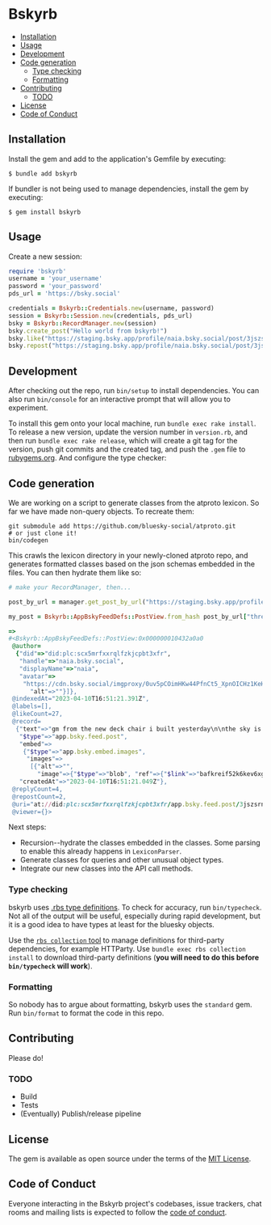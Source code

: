 # Bskyrb

- [Installation](#installation)
- [Usage](#usage)
- [Development](#development)
- [Code generation](#code-generation)
  - [Type checking](#type-checking)
  - [Formatting](#formatting)
- [Contributing](#contributing)
  - [TODO](#todo)
- [License](#license)
- [Code of Conduct](#code-of-conduct)

## Installation

Install the gem and add to the application's Gemfile by executing:

    $ bundle add bskyrb

If bundler is not being used to manage dependencies, install the gem by executing:

    $ gem install bskyrb

## Usage

Create a new session:

```ruby
require 'bskyrb'
username = 'your_username'
password = 'your_password'
pds_url = 'https://bsky.social'

credentials = Bskyrb::Credentials.new(username, password)
session = Bskyrb::Session.new(credentials, pds_url)
bsky = Bskyrb::RecordManager.new(session)
bsky.create_post("Hello world from bskyrb!")
bsky.like("https://staging.bsky.app/profile/naia.bsky.social/post/3jszsrnruws27")
bsky.repost("https://staging.bsky.app/profile/naia.bsky.social/post/3jszsrnruws27")
```

## Development

After checking out the repo, run `bin/setup` to install dependencies. You can also run `bin/console` for an interactive prompt that will allow you to experiment.

To install this gem onto your local machine, run `bundle exec rake install`. To release a new version, update the version number in `version.rb`, and then run `bundle exec rake release`, which will create a git tag for the version, push git commits and the created tag, and push the `.gem` file to [rubygems.org](https://rubygems.org). And configure the type checker:

## Code generation

We are working on a script to generate classes from the atproto lexicon. So far we have made non-query objects. To recreate them:

```
git submodule add https://github.com/bluesky-social/atproto.git
# or just clone it!
bin/codegen
```

This crawls the lexicon directory in your newly-cloned atproto repo, and generates formatted classes based on the json schemas embedded in the files. You can then hydrate them like so:

```ruby
# make your RecordManager, then...

post_by_url = manager.get_post_by_url("https://staging.bsky.app/profile/naia.bsky.social/post/3jszsrnruws27")

my_post = Bskyrb::AppBskyFeedDefs::PostView.from_hash post_by_url["thread"]["post"]

=>
#<Bskyrb::AppBskyFeedDefs::PostView:0x000000010432a0a0
 @author=
  {"did"=>"did:plc:scx5mrfxxrqlfzkjcpbt3xfr",
   "handle"=>"naia.bsky.social",
   "displayName"=>"naia",
   "avatar"=>
    "https://cdn.bsky.social/imgproxy/0uv5pCOimHKw44PfnCt5_XpnOICHz1KeHCl8dknI_ZY/rs:fill:1000:1000:1:0/plain/bafkreibabes4xznjzdwxqj4hzirg7lofhl2detvabroibakewssfkr
      "alt"=>""}]},
 @indexedAt="2023-04-10T16:51:21.391Z",
 @labels=[],
 @likeCount=27,
 @record=
  {"text"=>"gm from the new deck chair i built yesterday\n\nthe sky is very blue",
   "$type"=>"app.bsky.feed.post",
   "embed"=>
    {"$type"=>"app.bsky.embed.images",
     "images"=>
      [{"alt"=>"",
        "image"=>{"$type"=>"blob", "ref"=>{"$link"=>"bafkreif52k6kev6xgy2ydptub5oryss3gsscajrec6zh5r2els4si2yj7i"}, "mimeType"=>"image/jpeg", "size"=>796921}}]},
   "createdAt"=>"2023-04-10T16:51:21.049Z"},
 @replyCount=4,
 @repostCount=2,
 @uri="at://did:plc:scx5mrfxxrqlfzkjcpbt3xfr/app.bsky.feed.post/3jszsrnruws27",
 @viewer={}>
```

Next steps:

- Recursion--hydrate the classes embedded in the classes. Some parsing to enable this already happens in `LexiconParser`.
- Generate classes for queries and other unusual object types.
- Integrate our new classes into the API call methods.

### Type checking

bskyrb uses [.rbs type definitions](https://github.com/ruby/rbs). To check for accuracy, run `bin/typecheck`. Not all of the output will be useful, especially during rapid development, but it is a good idea to have types at least for the bluesky objects.

Use the [`rbs collection` tool](https://github.com/ruby/rbs/blob/master/docs/collection.md) to manage definitions for third-party dependencies, for example HTTParty. Use `bundle exec rbs collection install` to download third-party definitions (**you will need to do this before `bin/typecheck` will work**).

### Formatting

So nobody has to argue about formatting, bskyrb uses the `standard` gem. Run `bin/format` to format the code in this repo.


## Contributing

Please do!

### TODO

- Build
- Tests
- (Eventually) Publish/release pipeline

## License

The gem is available as open source under the terms of the [MIT License](https://opensource.org/licenses/MIT).

## Code of Conduct

Everyone interacting in the Bskyrb project's codebases, issue trackers, chat rooms and mailing lists is expected to follow the [code of conduct](https://github.com/[USERNAME]/bskyrb/blob/master/CODE_OF_CONDUCT.md).
